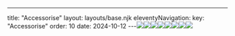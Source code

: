 ---
title: "Accessorise"
layout: layouts/base.njk
eleventyNavigation:
  key: "Accessorise"
  order: 10
date: 2024-10-12
---![](https://s3.eu-west-1.amazonaws.com/jessicaakerman.com/IMB+edited+Jessica+Ackermann+10+March+2024+Jo+Hounsome+Photography.jpg)![](https://s3.eu-west-1.amazonaws.com/jessicaakerman.com/1MB+edited+Jessica+Ackermann+13+March+2024+Jo+Hounsome+Photography.jpg)![](https://s3.eu-west-1.amazonaws.com/jessicaakerman.com/6.jpg)![](https://s3.eu-west-1.amazonaws.com/jessicaakerman.com/image-asset.jpeg/img.jpg)![](https://s3.eu-west-1.amazonaws.com/jessicaakerman.com/1MB+Jessica+Ackermann+19+March+2024+Jo+Hounsome+Photography.jpg)![](https://s3.eu-west-1.amazonaws.com/jessicaakerman.com/4.jpg)![](https://s3.eu-west-1.amazonaws.com/jessicaakerman.com/1MB+Jessica+Ackermann+05+March+2024+Jo+Hounsome+Photography.jpg)![](https://s3.eu-west-1.amazonaws.com/jessicaakerman.com/3.jpg)